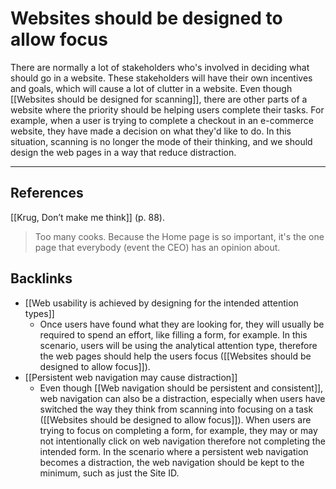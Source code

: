 # Websites should be designed to allow focus
There are normally a lot of stakeholders who's involved in deciding what should go in a website. These stakeholders will have their own incentives and goals, which will cause a lot of clutter in a website. Even though [[Websites should be designed for scanning]], there are other parts of a website where the priority should be helping users complete their tasks. For example, when a user is trying to complete a checkout in an e-commerce website, they have made a decision on what they'd like to do. In this situation, scanning is no longer the mode of their thinking, and we should design the web pages in a way that reduce distraction.

---
## References
[[Krug, Don’t make me think]] (p. 88).
> Too many cooks. Because the Home page is so important, it's the one page that everybody (event the CEO) has an opinion about.

## Backlinks
* [[Web usability is achieved by designing for the intended attention types]]
	* Once users have found what they are looking for, they will usually be required to spend an effort, like filling a form, for example. In this scenario, users will be using the analytical attention type, therefore the web pages should help the users focus ([[Websites should be designed to allow focus]]).
* [[Persistent web navigation may cause distraction]]
	* Even though [[Web navigation should be persistent and consistent]], web navigation can also be a distraction, especially when users have switched the way they think from scanning into focusing on a task ([[Websites should be designed to allow focus]]). When users are trying to focus on completing a form, for example, they may or may not intentionally click on web navigation therefore not completing the intended form. In the scenario where a persistent web navigation becomes a distraction, the web navigation should be kept to the minimum, such as just the Site ID.

<!-- #evergreen -->

<!-- {BearID:7D0DF42E-9798-4A07-85B6-9FBF29FDC33D-11932-00014AF4DCBCC4C4} -->
